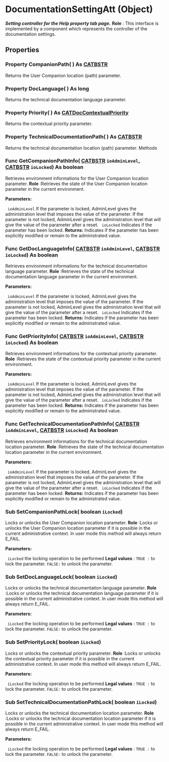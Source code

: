 # DocumentationSettingAtt (Object)

**_Setting controller for the Help property tab page._**
**Role** : This interface is implemented by a component which represents the controller of the documentation settings.

## Properties

### Property **CompanionPath**( ) As [CATBSTR](../System/typedef_CATBSTR_8129.md)

Returns the User Companion location (path) parameter.  
### Property **DocLanguage**( ) As long

Returns the technical documentation language parameter.  
### Property **Priority**( ) As [CATDocContextualPriority](../InfInterfaces/enum_CATDocContextualPriority_122472.md)

Returns the contextual priority parameter.  
### Property **TechnicalDocumentationPath**( ) As [CATBSTR](../System/typedef_CATBSTR_8129.md)

Returns the technical documentation location (path) parameter.  Methods

### Func **GetCompanionPathInfo**( [CATBSTR](../System/typedef_CATBSTR_8129.md)  `ioAdminLevel`,  [CATBSTR](../System/typedef_CATBSTR_8129.md)  `ioLocked`) As boolean

Retrieves environment informations for the User Companion location parameter.
**Role** :Retrieves the state of the User Companion location parameter in the current environment.

**Parameters:**

` ioAdminLevel`
If the parameter is locked, AdminLevel gives the administration level that imposes the value of the parameter.
If the parameter is not locked, AdminLevel gives the administration level that will give the value of the parameter after a reset.
` ioLocked`      Indicates if the parameter has been locked.
**Returns:**      Indicates if the parameter has been explicitly modified or remain to the administrated value.  
### Func **GetDocLanguageInfo**( [CATBSTR](../System/typedef_CATBSTR_8129.md)  `ioAdminLevel`,  [CATBSTR](../System/typedef_CATBSTR_8129.md)  `ioLocked`) As boolean

Retrieves environment informations for the technical documentation language parameter.
**Role** :Retrieves the state of the technical documentation language parameter in the current environment.

**Parameters:**

` ioAdminLevel`
If the parameter is locked, AdminLevel gives the administration level that imposes the value of the parameter.
If the parameter is not locked, AdminLevel gives the administration level that will give the value of the parameter after a reset.
` ioLocked`      Indicates if the parameter has been locked.
**Returns:**      Indicates if the parameter has been explicitly modified or remain to the administrated value.  
### Func **GetPriorityInfo**( [CATBSTR](../System/typedef_CATBSTR_8129.md)  `ioAdminLevel`,  [CATBSTR](../System/typedef_CATBSTR_8129.md)  `ioLocked`) As boolean

Retrieves environment informations for the contextual priority parameter.
**Role** :Retrieves the state of the contextual priority parameter in the current environment.

**Parameters:**

` ioAdminLevel`
If the parameter is locked, AdminLevel gives the administration level that imposes the value of the parameter.
If the parameter is not locked, AdminLevel gives the administration level that will give the value of the parameter after a reset.
` ioLocked`      Indicates if the parameter has been locked.
**Returns:**      Indicates if the parameter has been explicitly modified or remain to the administrated value.  
### Func **GetTechnicalDocumentationPathInfo**( [CATBSTR](../System/typedef_CATBSTR_8129.md)  `ioAdminLevel`,  [CATBSTR](../System/typedef_CATBSTR_8129.md)  `ioLocked`) As boolean

Retrieves environment informations for the technical documentation location parameter.
**Role** :Retrieves the state of the technical documentation location parameter in the current environment.

**Parameters:**

` ioAdminLevel`
If the parameter is locked, AdminLevel gives the administration level that imposes the value of the parameter.
If the parameter is not locked, AdminLevel gives the administration level that will give the value of the parameter after a reset.
` ioLocked`      Indicates if the parameter has been locked.
**Returns:**      Indicates if the parameter has been explicitly modified or remain to the administrated value.  
### Sub **SetCompanionPathLock**( boolean  `iLocked`)

Locks or unlocks the User Companion location parameter.
**Role** :Locks or unlocks the User Companion location parameter if it is possible in the current administrative context. In user mode this method will always return E_FAIL.

**Parameters:**

` iLocked`      the locking operation to be performed **Legal values** :
`TRUE :` to lock the parameter.
`FALSE:` to unlock the parameter.

### Sub **SetDocLanguageLock**( boolean  `iLocked`)

Locks or unlocks the technical documentation language parameter.
**Role** :Locks or unlocks the technical documentation language parameter if it is possible in the current administrative context. In user mode this method will always return E_FAIL.

**Parameters:**

` iLocked`      the locking operation to be performed **Legal values** :
`TRUE :` to lock the parameter.
`FALSE:` to unlock the parameter.

### Sub **SetPriorityLock**( boolean  `iLocked`)

Locks or unlocks the contextual priority parameter.
**Role** :Locks or unlocks the contextual priority parameter if it is possible in the current administrative context. In user mode this method will always return E_FAIL.

**Parameters:**

` iLocked`      the locking operation to be performed **Legal values** :
`TRUE :` to lock the parameter.
`FALSE:` to unlock the parameter.

### Sub **SetTechnicalDocumentationPathLock**( boolean  `iLocked`)

Locks or unlocks the technical documentation location parameter.
**Role** :Locks or unlocks the technical documentation location parameter if it is possible in the current administrative context. In user mode this method will always return E_FAIL.

**Parameters:**

` iLocked`      the locking operation to be performed **Legal values** :
`TRUE :` to lock the parameter.
`FALSE:` to unlock the parameter.